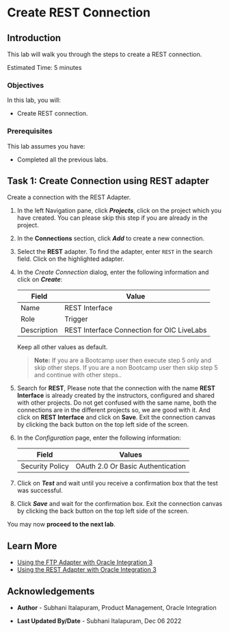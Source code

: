 # Create REST Connection

## Introduction

This lab will walk you through the steps to create a REST connection.

Estimated Time: 5 minutes

### Objectives

In this lab, you will:

- Create REST connection.

### Prerequisites

This lab assumes you have:

- Completed all the previous labs.

## Task 1: Create Connection using REST adapter

Create a connection with the REST Adapter.

1. In the left Navigation pane, click ***Projects***, click on the project which you have created.
    You can please skip this step if you are already in the project.
2. In the **Connections** section, click ***Add*** to create a new connection.
3. Select the **REST** adapter. To find the adapter, enter `REST` in the search field. Click on the highlighted adapter.
4. In the *Create Connection* dialog, enter the following information and click on ***Create***:

    | **Field**        | **Value**          |
    | --- | ----------- |
    | Name         | REST Interface     |
    | Role         | Trigger       |
    | Description  | REST Interface Connection for OIC LiveLabs |

    Keep all other values as default.

    > **Note:** If you are a Bootcamp user then execute step 5 only and skip other steps.
        If you are a non Bootcamp user then skip step 5 and continue with other steps..

5. Search for **REST**, Please note that the connection with the name **REST Interface** is already created by the instructors, configured and shared with other projects.
Do not get confused with the same name, both the connections are in the different projects so, we are good with it. And click on **REST Interface** and click on **Save**. Exit the connection canvas by clicking the back button on the top left side of the screen.

6. In the *Configuration* page, enter the following information:

    | **Field**  | **Values** |
    |---|---|
    |Security Policy | OAuth 2.0 Or Basic Authentication |

7. Click on ***Test***  and wait until you receive a confirmation box that the test was successful.
8. Click ***Save*** and wait for the confirmation box. Exit the connection canvas by clicking the back button on the top left side of the screen.

You may now **proceed to the next lab**.

## Learn More

- [Using the FTP Adapter with Oracle Integration 3](https://docs.oracle.com/en/cloud/paas/application-integration/ftp-adapter/ftp-adapter-capabilities.html)
- [Using the REST Adapter with Oracle Integration 3](https://docs.oracle.com/en/cloud/paas/application-integration/rest-adapter/index.html)

## Acknowledgements

- **Author** - Subhani Italapuram, Product Management, Oracle Integration

- **Last Updated By/Date** - Subhani Italapuram, Dec 06 2022
